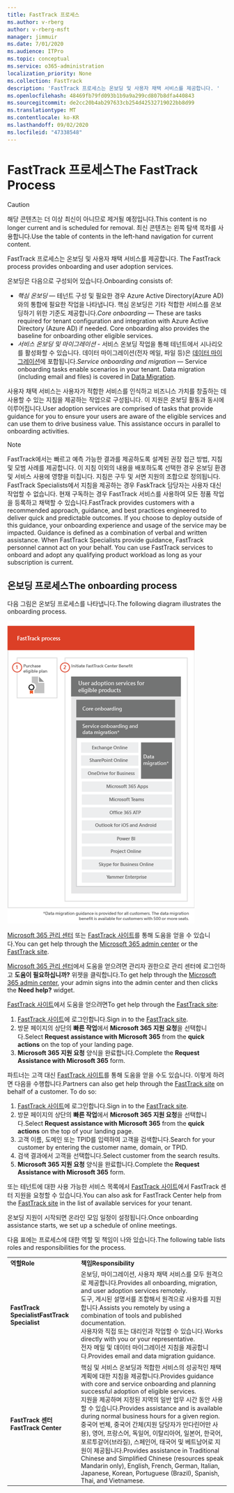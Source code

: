 ```yaml
---
title: FastTrack 프로세스
ms.author: v-rberg
author: v-rberg-msft
manager: jimmuir
ms.date: 7/01/2020
ms.audience: ITPro
ms.topic: conceptual
ms.service: o365-administration
localization_priority: None
ms.collection: FastTrack
description: 'FastTrack 프로세스는 온보딩 및 사용자 채택 서비스를 제공합니다. '
ms.openlocfilehash: 48469fb79fd093b1b9a9a299cd807b8dfa440843
ms.sourcegitcommit: de2cc20b4ab297633cb254d42532719022bb8d99
ms.translationtype: MT
ms.contentlocale: ko-KR
ms.lasthandoff: 09/02/2020
ms.locfileid: "47338548"
---
```

# <a name="the-fasttrack-process"></a><span data-ttu-id="747b9-103">FastTrack 프로세스</span><span class="sxs-lookup"><span data-stu-id="747b9-103">The FastTrack Process</span></span>

> [!CAUTION]
> <span data-ttu-id="747b9-104">해당 콘텐츠는 더 이상 최신이 아니므로 제거될 예정입니다.</span><span class="sxs-lookup"><span data-stu-id="747b9-104">This content is no longer current and is scheduled for removal.</span></span> <span data-ttu-id="747b9-105">최신 콘텐츠는 왼쪽 탐색 목차를 사용합니다.</span><span class="sxs-lookup"><span data-stu-id="747b9-105">Use the table of contents in the left-hand navigation for current content.</span></span>

<span data-ttu-id="747b9-106">FastTrack 프로세스는 온보딩 및 사용자 채택 서비스를 제공합니다. </span><span class="sxs-lookup"><span data-stu-id="747b9-106">The FastTrack process provides onboarding and user adoption services.</span></span> 
  
<span data-ttu-id="747b9-107">온보딩은 다음으로 구성되어 있습니다.</span><span class="sxs-lookup"><span data-stu-id="747b9-107">Onboarding consists of:</span></span>
  
- <span data-ttu-id="747b9-p102">*핵심 온보딩* — 테넌트 구성 및 필요한 경우 Azure Active Directory(Azure AD)와의 통합에 필요한 작업을 나타냅니다. 핵심 온보딩은 기타 적합한 서비스를 온보딩하기 위한 기준도 제공합니다.</span><span class="sxs-lookup"><span data-stu-id="747b9-p102">*Core onboarding* — These are tasks required for tenant configuration and integration with Azure Active Directory (Azure AD) if needed. Core onboarding also provides the baseline for onboarding other eligible services.</span></span> 
- <span data-ttu-id="747b9-p103">*서비스 온보딩 및 마이그레이션* - 서비스 온보딩 작업을 통해 테넌트에서 시나리오를 활성화할 수 있습니다. 데이터 마이그레이션(전자 메일, 파일 등)은 [데이터 마이그레이션](O365-data-migration.md)에 포합됩니다.</span><span class="sxs-lookup"><span data-stu-id="747b9-p103">*Service onboarding and migration* — Service onboarding tasks enable scenarios in your tenant. Data migration (including email and files) is covered in [Data Migration](O365-data-migration.md).</span></span> 
    
<span data-ttu-id="747b9-p104">사용자 채택 서비스는 사용자가 적합한 서비스를 인식하고 비즈니스 가치를 창출하는 데 사용할 수 있는 지침을 제공하는 작업으로 구성됩니다. 이 지원은 온보딩 활동과 동시에 이루어집니다.</span><span class="sxs-lookup"><span data-stu-id="747b9-p104">User adoption services are comprised of tasks that provide guidance for you to ensure your users are aware of the eligible services and can use them to drive business value. This assistance occurs in parallel to onboarding activities.</span></span>
  
> [!NOTE]
> <span data-ttu-id="747b9-p105">FastTrack에서는 빠르고 예측 가능한 결과를 제공하도록 설계된 권장 접근 방법, 지침 및 모범 사례를 제공합니다. 이 지침 이외의 내용을 배포하도록 선택한 경우 온보딩 환경 및 서비스 사용에 영향을 미칩니다. 지침은 구두 및 서면 지원의 조합으로 정의됩니다. FastTrack Specialists에서 지침을 제공하는 경우 FaskTrack 담당자는 사용자 대신 작업할 수 없습니다. 현재 구독하는 경우 FastTrack 서비스를 사용하여 모든 정품 작업을 등록하고 채택할 수 있습니다.</span><span class="sxs-lookup"><span data-stu-id="747b9-p105">FastTrack provides customers with a recommended approach, guidance, and best practices engineered to deliver quick and predictable outcomes. If you choose to deploy outside of this guidance, your onboarding experience and usage of the service may be impacted. Guidance is defined as a combination of verbal and written assistance. When FastTrack Specialists provide guidance, FastTrack personnel cannot act on your behalf. You can use FastTrack services to onboard and adopt any qualifying product workload as long as your subscription is current.</span></span> 
  
## <a name="the-onboarding-process"></a><span data-ttu-id="747b9-119">온보딩 프로세스</span><span class="sxs-lookup"><span data-stu-id="747b9-119">The onboarding process</span></span>

<span data-ttu-id="747b9-120">다음 그림은 온보딩 프로세스를 나타냅니다.</span><span class="sxs-lookup"><span data-stu-id="747b9-120">The following diagram illustrates the onboarding process.</span></span>
  
![온보딩 혜택 사용 일정](media/o365-onboarding-timeline-m365-apps.png)
  
<span data-ttu-id="747b9-122">[Microsoft 365 관리 센터](https://go.microsoft.com/fwlink/?linkid=2032704) 또는 [FastTrack 사이트](https://go.microsoft.com/fwlink/?linkid=780698)를 통해 도움을 얻을 수 있습니다.</span><span class="sxs-lookup"><span data-stu-id="747b9-122">You can get help through the [Microsoft 365 admin center](https://go.microsoft.com/fwlink/?linkid=2032704) or the [FastTrack site](https://go.microsoft.com/fwlink/?linkid=780698).</span></span> 

<span data-ttu-id="747b9-123">[Microsoft 365 관리 센터](https://go.microsoft.com/fwlink/?linkid=2032704)에서 도움을 얻으려면 관리자 권한으로 관리 센터에 로그인하고 **도움이 필요하십니까?** 위젯을 클릭합니다.</span><span class="sxs-lookup"><span data-stu-id="747b9-123">To get help through the [Microsoft 365 admin center](https://go.microsoft.com/fwlink/?linkid=2032704), your admin signs into the admin center and then clicks the **Need help?** widget.</span></span> 

<span data-ttu-id="747b9-124">[FastTrack 사이트](https://go.microsoft.com/fwlink/?linkid=780698)에서 도움을 얻으려면</span><span class="sxs-lookup"><span data-stu-id="747b9-124">To get help through the [FastTrack site](https://go.microsoft.com/fwlink/?linkid=780698):</span></span> 
1.    <span data-ttu-id="747b9-125">[FastTrack 사이트](https://go.microsoft.com/fwlink/?linkid=780698)에 로그인합니다.</span><span class="sxs-lookup"><span data-stu-id="747b9-125">Sign in to the [FastTrack site](https://go.microsoft.com/fwlink/?linkid=780698).</span></span> 
2.    <span data-ttu-id="747b9-126">방문 페이지의 상단의 **빠른 작업**에서 **Microsoft 365 지원 요청**을 선택합니다.</span><span class="sxs-lookup"><span data-stu-id="747b9-126">Select **Request assistance with Microsoft 365** from the **quick actions** on the top of your landing page.</span></span>
3.    <span data-ttu-id="747b9-127">**Microsoft 365 지원 요청** 양식을 완료합니다.</span><span class="sxs-lookup"><span data-stu-id="747b9-127">Complete the **Request Assistance with Microsoft 365** form.</span></span>
  
<span data-ttu-id="747b9-p106">파트너는 고객 대신 [FastTrack 사이트](https://go.microsoft.com/fwlink/?linkid=780698)를 통해 도움을 얻을 수도 있습니다. 이렇게 하려면 다음을 수행합니다.</span><span class="sxs-lookup"><span data-stu-id="747b9-p106">Partners can also get help through the [FastTrack site](https://go.microsoft.com/fwlink/?linkid=780698) on behalf of a customer. To do so:</span></span>
1.    <span data-ttu-id="747b9-130">[FastTrack 사이트](https://go.microsoft.com/fwlink/?linkid=780698)에 로그인합니다.</span><span class="sxs-lookup"><span data-stu-id="747b9-130">Sign in to the [FastTrack site](https://go.microsoft.com/fwlink/?linkid=780698).</span></span> 
2.    <span data-ttu-id="747b9-131">방문 페이지의 상단의 **빠른 작업**에서 **Microsoft 365 지원 요청**을 선택합니다.</span><span class="sxs-lookup"><span data-stu-id="747b9-131">Select **Request assistance with Microsoft 365** from the **quick actions** on the top of your landing page.</span></span>
3.    <span data-ttu-id="747b9-132">고객 이름, 도메인 또는 TPID를 입력하여 고객을 검색합니다.</span><span class="sxs-lookup"><span data-stu-id="747b9-132">Search for your customer by entering the customer name, domain, or TPID.</span></span>
4.    <span data-ttu-id="747b9-133">검색 결과에서 고객을 선택합니다.</span><span class="sxs-lookup"><span data-stu-id="747b9-133">Select customer from the search results.</span></span>
5.    <span data-ttu-id="747b9-134">**Microsoft 365 지원 요청** 양식을 완료합니다.</span><span class="sxs-lookup"><span data-stu-id="747b9-134">Complete the **Request Assistance with Microsoft 365** form.</span></span>
  
 <span data-ttu-id="747b9-135">또는 테넌트에 대한 사용 가능한 서비스 목록에서 [FastTrack 사이트](https://go.microsoft.com/fwlink/?linkid=780698)에서 FastTrack 센터 지원을 요청할 수 있습니다.</span><span class="sxs-lookup"><span data-stu-id="747b9-135">You can also ask for FastTrack Center help from the [FastTrack site](https://go.microsoft.com/fwlink/?linkid=780698) in the list of available services for your tenant.</span></span> 
    
 <span data-ttu-id="747b9-136">온보딩 지원이 시작되면 온라인 모임 일정이 설정됩니다.</span><span class="sxs-lookup"><span data-stu-id="747b9-136">Once onboarding assistance starts, we set up a schedule of online meetings.</span></span>

<span data-ttu-id="747b9-137">다음 표에는 프로세스에 대한 역할 및 책임이 나와 있습니다.</span><span class="sxs-lookup"><span data-stu-id="747b9-137">The following table lists roles and responsibilities for the process.</span></span>
    
|||
|:-----|:-----|
|<span data-ttu-id="747b9-138">**역할**</span><span class="sxs-lookup"><span data-stu-id="747b9-138">**Role**</span></span> <br/> |<span data-ttu-id="747b9-139">**책임**</span><span class="sxs-lookup"><span data-stu-id="747b9-139">**Responsibility**</span></span> <br/> |
|<span data-ttu-id="747b9-140">**FastTrack Specialist**</span><span class="sxs-lookup"><span data-stu-id="747b9-140">**FastTrack Specialist**</span></span> <br/> |<span data-ttu-id="747b9-141">온보딩, 마이그레이션, 사용자 채택 서비스를 모두 원격으로 제공합니다.</span><span class="sxs-lookup"><span data-stu-id="747b9-141">Provides all onboarding, migration, and user adoption services remotely.</span></span>  <br/> <span data-ttu-id="747b9-142">도구, 게시된 설명서를 조합해서 원격으로 사용자를 지원합니다.</span><span class="sxs-lookup"><span data-stu-id="747b9-142">Assists you remotely by using a combination of tools and published documentation.</span></span> <br/> <span data-ttu-id="747b9-143">사용자와 직접 또는 대리인과 작업할 수 있습니다.</span><span class="sxs-lookup"><span data-stu-id="747b9-143">Works directly with you or your representative.</span></span> <br/> <span data-ttu-id="747b9-144">전자 메일 및 데이터 마이그레이션 지침을 제공합니다.</span><span class="sxs-lookup"><span data-stu-id="747b9-144">Provides email and data migration guidance.</span></span>|
|<span data-ttu-id="747b9-145">**FastTrack 센터**</span><span class="sxs-lookup"><span data-stu-id="747b9-145">**FastTrack Center**</span></span>  <br/> |<span data-ttu-id="747b9-146">핵심 및 서비스 온보딩과 적합한 서비스의 성공적인 채택 계획에 대한 지침을 제공합니다.</span><span class="sxs-lookup"><span data-stu-id="747b9-146">Provides guidance with core and service onboarding and planning successful adoption of eligible services.</span></span>  <br/> <span data-ttu-id="747b9-147">지원을 제공하며 지정된 지역의 일반 업무 시간 동안 사용할 수 있습니다.</span><span class="sxs-lookup"><span data-stu-id="747b9-147">Provides assistance and is available during normal business hours for a given region.</span></span> <br/> <span data-ttu-id="747b9-148">중국어 번체, 중국어 간체(지원 담당자가 만다린어만 사용), 영어, 프랑스어, 독일어, 이탈리아어, 일본어, 한국어, 포르투갈어(브라질), 스페인어, 태국어 및 베트남어로 지원이 제공됩니다.</span><span class="sxs-lookup"><span data-stu-id="747b9-148">Provides assistance in Traditional Chinese and Simplified Chinese (resources speak Mandarin only), English, French, German, Italian, Japanese, Korean, Portuguese (Brazil), Spanish, Thai, and Vietnamese.</span></span>|
